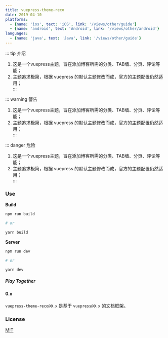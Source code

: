 ```yaml
---
title: vuepress-theme-reco
date: 2019-04-10
platforms:
  - {name: 'ios', text: 'iOS', link: '/views/other/guide'}
  - {name: 'android', text: 'Android', link: '/views/other/android'}
languages:
  - {name: 'java', text: 'Java', link: '/views/other/guide'}
---
```


::: tip 介绍
1. 这是一个vuepress主题，旨在添加博客所需的分类、TAB墙、分页、评论等能；<br>
2. 主题追求极简，根据 vuepress 的默认主题修改而成，官方的主题配置仍然适用；<br>
:::

::: warning 警告
1. 这是一个vuepress主题，旨在添加博客所需的分类、TAB墙、分页、评论等能；<br>
2. 主题追求极简，根据 vuepress 的默认主题修改而成，官方的主题配置仍然适用；<br>
:::

::: danger 危险
1. 这是一个vuepress主题，旨在添加博客所需的分类、TAB墙、分页、评论等能；<br>
2. 主题追求极简，根据 vuepress 的默认主题修改而成，官方的主题配置仍然适用；<br>
:::

### Use

**Build**

```bash
npm run build

# or

yarn build
```

**Server**

```bash
npm run dev

# or

yarn dev
```

##### Play Together

#### 0.x

`vuepress-theme-reco@0.x` 是基于 `vuepress@0.x` 的文档框架。
### License

[MIT](https://github.com/recoluan/vuepress-theme-reco/blob/master/LICENSE)